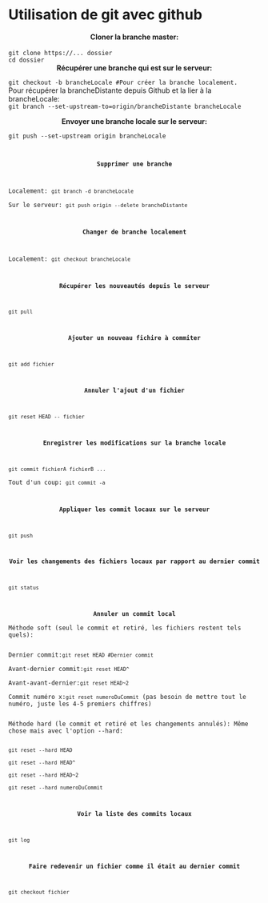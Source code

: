 # Utilisation de git avec github
<center><b>Cloner la branche master:</b></center><br>
<code>git clone https://... dossier
cd dossier</code>

<center><b>Récupérer une branche qui est sur le serveur:</b></center>
<p>
<code>git checkout -b brancheLocale #Pour créer la branche localement.</code><br>
Pour récupérer la brancheDistante depuis Github et la lier à la brancheLocale:<br>
<code>git branch --set-upstream-to=origin/brancheDistante brancheLocale</code> 
</p>

<center><b>Envoyer une branche locale sur le serveur:</b></center>
<p>
<code>git push --set-upstream origin brancheLocale</locale>
</p>

<center><b>Supprimer une branche</b></center>
<p>
Localement: <code>git branch -d brancheLocale</code><br>
Sur le serveur: <code>git push origin --delete brancheDistante</code>
</p>

<center><b>Changer de branche localement</b></center>
<p>
Localement: <code>git checkout brancheLocale</code>
</p>

<center><b>Récupérer les nouveautés depuis le serveur</b></center>
<p>
<code>git pull</code>
</p>

<center><b>Ajouter un nouveau fichire à commiter</b></center>
<p>
<code>git add fichier</code>
</p>

<center><b>Annuler l'ajout d'un fichier</b></center>
<p>
<code>git reset HEAD -- fichier</code>
</p>

<center><b>Enregistrer les modifications sur la branche locale</b></center>
<p>
<code>git commit fichierA fichierB ...</code><br>
Tout d'un coup: <code>git commit -a</code>
</p>

<center><b>Appliquer les commit locaux sur le serveur</b></center>
<p>
<code>git push</code>
</p>

<center><b>Voir les changements des fichiers locaux par rapport au dernier commit</b></center>
<p>
<code>git status</code>
</p>

<center><b>Annuler un commit local</b></center>
Méthode soft (seul le commit et retiré, les fichiers restent tels quels):
<p>
Dernier commit:<code>git reset HEAD #Dernier commit</code><br>
Avant-dernier commit:<code>git reset HEAD^</code><br>
Avant-avant-dernier:<code>git reset HEAD~2 </code><br>
Commit numéro x:<code>git reset numeroDuCommit</code> (pas besoin de mettre tout le numéro, juste les 4-5 premiers chiffres)
</p>
Méthode hard (le commit et retiré et les changements annulés): Même chose mais avec l'option --hard:
<p>
<code>git reset --hard HEAD</code><br>
<code>git reset --hard HEAD^</code><br>
<code>git reset --hard HEAD~2</code><br>
<code>git reset --hard numeroDuCommit</code>
</p>

<center><b>Voir la liste des commits locaux</b></center>
<p>
<code>git log</code>
</p>

<center><b>Faire redevenir un fichier comme il était au dernier commit</b></center>
<p>
<code>git checkout fichier</code>
</p>

